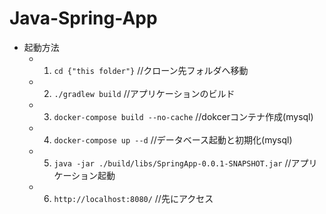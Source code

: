 # Java-Spring-App
- 起動方法  
  - 1. `cd {"this folder"}`  //クローン先フォルダへ移動
  - 2. `./gradlew build`  //アプリケーションのビルド  
  - 3. `docker-compose build --no-cache`  //dokcerコンテナ作成(mysql)  
  - 4. `docker-compose up --d`  //データベース起動と初期化(mysql)
  - 5. `java -jar ./build/libs/SpringApp-0.0.1-SNAPSHOT.jar`  //アプリケーション起動  
  - 6. `http://localhost:8080/` //先にアクセス  

